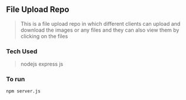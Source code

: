 ## File Upload Repo

> This is a file upload repo in which
> different clients can upload and download the images or any files
> and they can also view them by clicking on the files

### Tech Used

> nodejs
> express js

### To run

```
npm server.js
```
